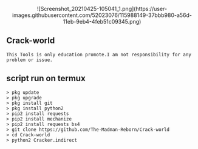 <p align="center">
<p align="center">
![Screenshot_20210425-105041_1.png](https://user-images.githubusercontent.com/52023076/115988149-37bbb980-a56d-11eb-9eb4-4feb51c09345.png)

## Crack-world
```
This Tools is only education promote.I am not responsibility for any problem or issue.
```
## script run on termux
```
> pkg update
> pkg upgrade
> pkg install git
> pkg install python2
> pip2 install requests
> pip2 install mechanize
> pip2 install requests bs4
> git clone https://github.com/The-Madman-Reborn/Crack-world
> cd Crack-world
> python2 Cracker.indirect
```
